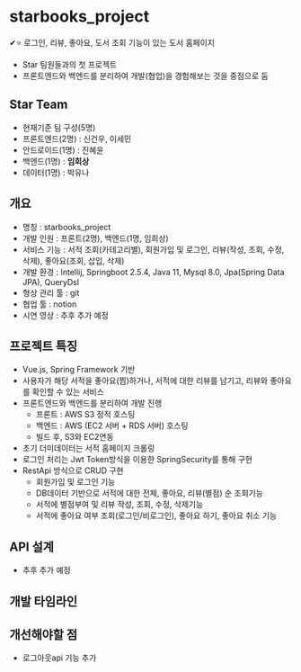 # starbooks_project
✔⭐ 로그인, 리뷰, 좋아요, 도서 조회 기능이 있는 도서 홈페이지
+ Star 팀원들과의 첫 프로젝트
+ 프론트엔드와 백엔드를 분리하여 개발(협업)을 경험해보는 것을 중점으로 둠

## Star Team
+ 현재기준 팀 구성(5명)
+ 프론트엔드(2명) : 신건우, 이세민
+ 안드로이드(1명) : 진혜윤
+ 백엔드(1명) : __임희상__
+ 데이터(1명) : 박유나


## 개요
+ 명칭 : starbooks_project
+ 개발 인원 : 프론트(2명), 백엔드(1명, 임희상)
+ 서비스 기능 : 서적 조회(카테고리별), 회원가입 및 로그인, 리뷰(작성, 조회, 수정, 삭제), 좋아요(조회, 삽입, 삭제)
+ 개발 환경 : Intellij, Springboot 2.5.4, Java 11, Mysql 8.0, Jpa(Spring Data JPA), QueryDsl
+ 형상 관리 툴 : git
+ 협업 툴 : notion
+ 시연 영상 : 추후 추가 예정


## 프로젝트 특징
+ Vue.js, Spring Framework 기반
+ 사용자가 해당 서적을 좋아요(찜)하거나, 서적에 대한 리뷰를 남기고, 리뷰와 좋아요를 확인할 수 있는 서비스
+ 프론트엔드와 백엔드를 분리하여 개발 진행
  + 프론트 : AWS S3 정적 호스팅
  + 백엔드 : AWS (EC2 서버 + RDS 서버) 호스팅
  + 빌드 후, S3와 EC2연동
+ 초기 더미데이터는 서적 홈페이지 크롤링
+ 로그인 처리는 Jwt Token방식을 이용한 SpringSecurity를 통해 구현
+ RestApi 방식으로 CRUD 구현
  + 회원가입 및 로그인 기능
  + DB데이터 기반으로 서적에 대한 전체, 좋아요, 리뷰(별점) 순 조회기능
  + 서적에 별점부여 및 리뷰 작성, 조회, 수정, 삭제기능
  + 서적에 좋아요 여부 조회(로그인/비로그인), 좋아요 하기, 좋아요 취소 기능


## API 설계
+ 추후 추가 예정


## 개발 타임라인




## 개선해야할 점
+ 로그아웃api 기능 추가


